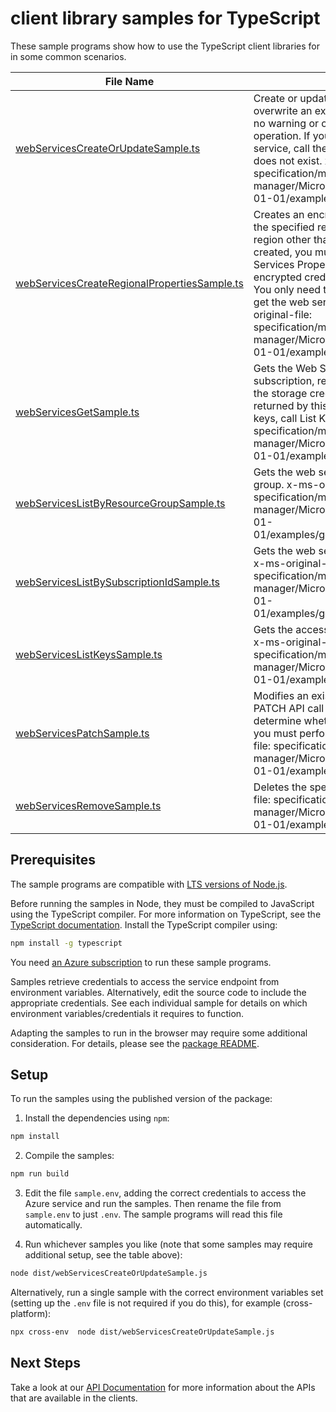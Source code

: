 # client library samples for TypeScript

These sample programs show how to use the TypeScript client libraries for in some common scenarios.

| **File Name**                                                                             | **Description**                                                                                                                                                                                                                                                                                                                                                                                                                                                                                                                                                 |
| ----------------------------------------------------------------------------------------- | --------------------------------------------------------------------------------------------------------------------------------------------------------------------------------------------------------------------------------------------------------------------------------------------------------------------------------------------------------------------------------------------------------------------------------------------------------------------------------------------------------------------------------------------------------------- |
| [webServicesCreateOrUpdateSample.ts][webservicescreateorupdatesample]                     | Create or update a web service. This call will overwrite an existing web service. Note that there is no warning or confirmation. This is a nonrecoverable operation. If your intent is to create a new web service, call the Get operation first to verify that it does not exist. x-ms-original-file: specification/machinelearning/resource-manager/Microsoft.MachineLearning/stable/2017-01-01/examples/putWebService.json                                                                                                                                   |
| [webServicesCreateRegionalPropertiesSample.ts][webservicescreateregionalpropertiessample] | Creates an encrypted credentials parameter blob for the specified region. To get the web service from a region other than the region in which it has been created, you must first call Create Regional Web Services Properties to create a copy of the encrypted credential parameter blob in that region. You only need to do this before the first time that you get the web service in the new region. x-ms-original-file: specification/machinelearning/resource-manager/Microsoft.MachineLearning/stable/2017-01-01/examples/createRegionalProperties.json |
| [webServicesGetSample.ts][webservicesgetsample]                                           | Gets the Web Service Definition as specified by a subscription, resource group, and name. Note that the storage credentials and web service keys are not returned by this call. To get the web service access keys, call List Keys. x-ms-original-file: specification/machinelearning/resource-manager/Microsoft.MachineLearning/stable/2017-01-01/examples/getWebService.json                                                                                                                                                                                  |
| [webServicesListByResourceGroupSample.ts][webserviceslistbyresourcegroupsample]           | Gets the web services in the specified resource group. x-ms-original-file: specification/machinelearning/resource-manager/Microsoft.MachineLearning/stable/2017-01-01/examples/getWebServicesByResourceGroup.json                                                                                                                                                                                                                                                                                                                                               |
| [webServicesListBySubscriptionIdSample.ts][webserviceslistbysubscriptionidsample]         | Gets the web services in the specified subscription. x-ms-original-file: specification/machinelearning/resource-manager/Microsoft.MachineLearning/stable/2017-01-01/examples/getWebServicesBySubscriptionId.json                                                                                                                                                                                                                                                                                                                                                |
| [webServicesListKeysSample.ts][webserviceslistkeyssample]                                 | Gets the access keys for the specified web service. x-ms-original-file: specification/machinelearning/resource-manager/Microsoft.MachineLearning/stable/2017-01-01/examples/getWebServiceKeys.json                                                                                                                                                                                                                                                                                                                                                              |
| [webServicesPatchSample.ts][webservicespatchsample]                                       | Modifies an existing web service resource. The PATCH API call is an asynchronous operation. To determine whether it has completed successfully, you must perform a Get operation. x-ms-original-file: specification/machinelearning/resource-manager/Microsoft.MachineLearning/stable/2017-01-01/examples/patchWebService.json                                                                                                                                                                                                                                  |
| [webServicesRemoveSample.ts][webservicesremovesample]                                     | Deletes the specified web service. x-ms-original-file: specification/machinelearning/resource-manager/Microsoft.MachineLearning/stable/2017-01-01/examples/deleteWebService.json                                                                                                                                                                                                                                                                                                                                                                                |

## Prerequisites

The sample programs are compatible with [LTS versions of Node.js](https://github.com/nodejs/release#release-schedule).

Before running the samples in Node, they must be compiled to JavaScript using the TypeScript compiler. For more information on TypeScript, see the [TypeScript documentation][typescript]. Install the TypeScript compiler using:

```bash
npm install -g typescript
```

You need [an Azure subscription][freesub] to run these sample programs.

Samples retrieve credentials to access the service endpoint from environment variables. Alternatively, edit the source code to include the appropriate credentials. See each individual sample for details on which environment variables/credentials it requires to function.

Adapting the samples to run in the browser may require some additional consideration. For details, please see the [package README][package].

## Setup

To run the samples using the published version of the package:

1. Install the dependencies using `npm`:

```bash
npm install
```

2. Compile the samples:

```bash
npm run build
```

3. Edit the file `sample.env`, adding the correct credentials to access the Azure service and run the samples. Then rename the file from `sample.env` to just `.env`. The sample programs will read this file automatically.

4. Run whichever samples you like (note that some samples may require additional setup, see the table above):

```bash
node dist/webServicesCreateOrUpdateSample.js
```

Alternatively, run a single sample with the correct environment variables set (setting up the `.env` file is not required if you do this), for example (cross-platform):

```bash
npx cross-env  node dist/webServicesCreateOrUpdateSample.js
```

## Next Steps

Take a look at our [API Documentation][apiref] for more information about the APIs that are available in the clients.

[webservicescreateorupdatesample]: https://github.com/Azure/azure-sdk-for-js/blob/main/sdk/machinelearning/arm-webservices/samples/v1/typescript/src/webServicesCreateOrUpdateSample.ts
[webservicescreateregionalpropertiessample]: https://github.com/Azure/azure-sdk-for-js/blob/main/sdk/machinelearning/arm-webservices/samples/v1/typescript/src/webServicesCreateRegionalPropertiesSample.ts
[webservicesgetsample]: https://github.com/Azure/azure-sdk-for-js/blob/main/sdk/machinelearning/arm-webservices/samples/v1/typescript/src/webServicesGetSample.ts
[webserviceslistbyresourcegroupsample]: https://github.com/Azure/azure-sdk-for-js/blob/main/sdk/machinelearning/arm-webservices/samples/v1/typescript/src/webServicesListByResourceGroupSample.ts
[webserviceslistbysubscriptionidsample]: https://github.com/Azure/azure-sdk-for-js/blob/main/sdk/machinelearning/arm-webservices/samples/v1/typescript/src/webServicesListBySubscriptionIdSample.ts
[webserviceslistkeyssample]: https://github.com/Azure/azure-sdk-for-js/blob/main/sdk/machinelearning/arm-webservices/samples/v1/typescript/src/webServicesListKeysSample.ts
[webservicespatchsample]: https://github.com/Azure/azure-sdk-for-js/blob/main/sdk/machinelearning/arm-webservices/samples/v1/typescript/src/webServicesPatchSample.ts
[webservicesremovesample]: https://github.com/Azure/azure-sdk-for-js/blob/main/sdk/machinelearning/arm-webservices/samples/v1/typescript/src/webServicesRemoveSample.ts
[apiref]: https://learn.microsoft.com/en-us/javascript/api/@azure/arm-webservices/?view=azure-node-latest&viewFallbackFrom=azure-node-preview
[freesub]: https://azure.microsoft.com/free/
[package]: https://github.com/Azure/azure-sdk-for-js/tree/main/sdk/machinelearning/arm-webservices/README.md
[typescript]: https://www.typescriptlang.org/docs/home.html
